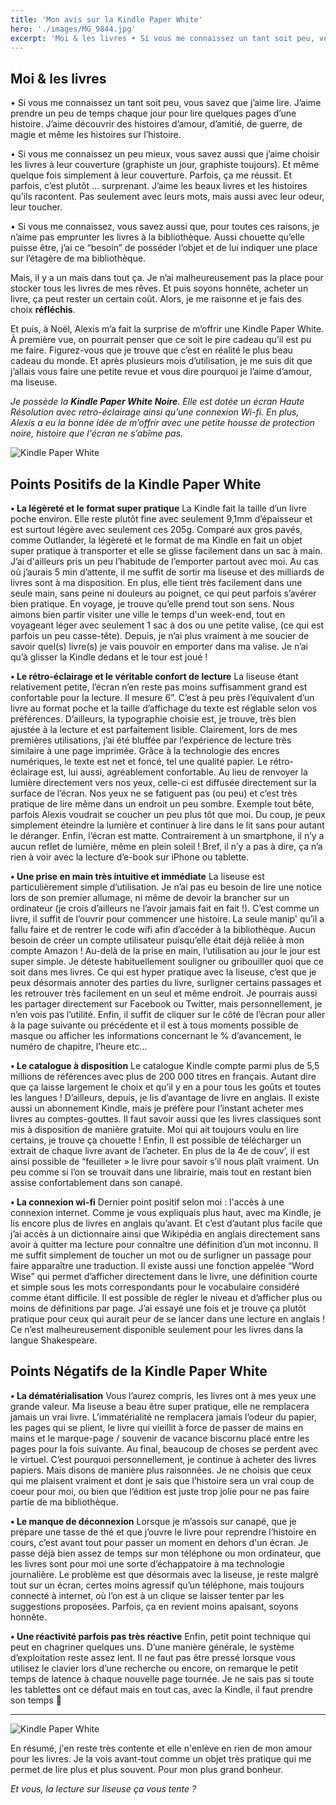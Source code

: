 ```yaml
---
title: 'Mon avis sur la Kindle Paper White'
hero: './images/MG_9844.jpg'
excerpt: 'Moi & les livres • Si vous me connaissez un tant soit peu, vous savez que j’aime lire. J’aime prendre un peu de temps chaque jour pour lire quelques pages d’une histoire. J’aime découvrir des histoires d’amour, d’amitié, de guerre, de magie et même les histoires sur l’histoire. • Si vous me connaissez un peu'
---
```


## Moi & les livres

• Si vous me connaissez un tant soit peu, vous savez que j’aime lire. J’aime prendre un peu de temps chaque jour pour lire quelques pages d’une histoire. J’aime découvrir des histoires d’amour, d’amitié, de guerre, de magie et même les histoires sur l’histoire.

• Si vous me connaissez un peu mieux, vous savez aussi que j’aime choisir les livres à leur couverture (graphiste un jour, graphiste toujours). Et même quelque fois simplement à leur couverture. Parfois, ça me réussit. Et parfois, c’est plutôt ... surprenant.
J’aime les beaux livres et les histoires qu’ils racontent. Pas seulement avec leurs mots, mais aussi avec leur odeur, leur toucher.

• Si vous me connaissez, vous savez aussi que, pour toutes ces raisons, je n’aime pas emprunter les livres à la bibliothèque. Aussi chouette qu’elle puisse être, j’ai ce “besoin” de posséder l’objet et de lui indiquer une place sur l’étagère de ma bibliothèque.

Mais, il y a un mais dans tout ça. Je n’ai malheureusement pas la place pour stocker tous les livres de mes rêves. Et puis soyons honnête, acheter un livre, ça peut rester un certain coût. Alors, je me raisonne et je fais des choix **réfléchis**.

Et puis, à Noël, Alexis m’a fait la surprise de m’offrir une Kindle Paper White. À première vue, on pourrait penser que ce soit le pire cadeau qu’il est pu me faire. Figurez-vous que je trouve que c’est en réalité le plus beau cadeau du monde. Et après plusieurs mois d’utilisation, je me suis dit que j’allais vous faire une petite revue et vous dire pourquoi je l’aime d’amour, ma liseuse.

_Je possède la **Kindle Paper White Noire**. Elle est dotée un écran Haute Résolution avec retro-éclairage ainsi qu’une connexion Wi-fi. En plus, Alexis a eu la bonne idée de m’offrir avec une petite housse de protection noire, histoire que l'écran ne s’abîme pas._

<img alt="Kindle Paper White" src="./images/MG_9859.jpg">

## Points Positifs de la Kindle Paper White

**• La légèreté et le format super pratique**
La Kindle fait la taille d’un livre poche environ. Elle reste plutôt fine avec seulement 9,1mm d’épaisseur et est surtout légère avec seulement ces 205g. Comparé aux gros pavés, comme Outlander, la légèreté et le format de ma Kindle en fait un objet super pratique à transporter et elle se glisse facilement dans un sac à main. J’ai d'ailleurs pris un peu l’habitude de l’emporter partout avec moi. Au cas où j’aurais 5 min d’attente, il me suffit de sortir ma liseuse et des milliards de livres sont à ma disposition. En plus, elle tient très facilement dans une seule main, sans peine ni douleurs au poignet, ce qui peut parfois s’avérer bien pratique.
En voyage, je trouve qu’elle prend tout son sens. Nous aimons bien partir visiter une ville le temps d'un week-end, tout en voyageant léger avec seulement 1 sac à dos ou une petite valise, (ce qui est parfois un peu casse-tête). Depuis, je n’ai plus vraiment à me soucier de savoir quel(s) livre(s) je vais pouvoir en emporter dans ma valise. Je n’ai qu’à glisser la Kindle dedans et le tour est joué !

**• Le rétro-éclairage et le véritable confort de lecture**
La liseuse étant relativement petite, l’écran n’en reste pas moins suffisamment grand est confortable pour la lecture. Il mesure 6”. C’est à peu près l’équivalent d’un livre au format poche et la taille d’affichage du texte est réglable selon vos préférences. D’ailleurs, la typographie choisie est, je trouve, très bien ajustée à la lecture et est parfaitement lisible. Clairement, lors de mes premières utilisations, j’ai été bluffée par l’expérience de lecture très similaire à une page imprimée. Grâce à la technologie des encres numériques, le texte est net et foncé, tel une qualité papier. Le rétro-éclairage est, lui aussi, agréablement confortable. Au lieu de renvoyer la lumière directement vers nos yeux, celle-ci est diffusée directement sur la surface de l’écran. Nos yeux ne se fatiguent pas (ou peu) et c’est très pratique de lire même dans un endroit un peu sombre. Exemple tout bête, parfois Alexis voudrait se coucher un peu plus tôt que moi. Du coup, je peux simplement éteindre la lumière et continuer à lire dans le lit sans pour autant le déranger. Enfin, l’écran est matte. Contrairement à un smartphone, il n’y a aucun reflet de lumière, même en plein soleil ! Bref, il n’y a pas à dire, ça n’a rien à voir avec la lecture d’e-book sur iPhone ou tablette.

**• Une prise en main très intuitive et immédiate**
La liseuse est particulièrement simple d’utilisation. Je n’ai pas eu besoin de lire une notice lors de son premier allumage, ni même de devoir la brancher sur un ordinateur (je crois d’ailleurs ne l’avoir jamais fait en fait !). C’est comme un livre, il suffit de l’ouvrir pour commencer une histoire. La seule manip' qu’il a fallu faire et de rentrer le code wifi afin d’accéder à la bibliothèque. Aucun besoin de créer un compte utilisateur puisqu’elle était déjà reliée à mon compte Amazon ! Au-delà de la prise en main, l’utilisation au jour le jour est super simple. Je déteste habituellement souligner ou gribouiller quoi que ce soit dans mes livres. Ce qui est hyper pratique avec la liseuse, c’est que je peux désormais annoter des parties du livre, surligner certains passages et les retrouver très facilement en un seul et même endroit. Je pourrais aussi les partager directement sur Facebook ou Twitter, mais personnellement, je n’en vois pas l’utilité. Enfin, il suffit de cliquer sur le côté de l’écran pour aller à la page suivante ou précédente et il est à tous moments possible de masque ou afficher les informations concernant le % d’avancement, le numéro de chapitre, l’heure etc...

**• Le catalogue à disposition**
Le catalogue Kindle compte parmi plus de 5,5 millions de références avec plus de 200 000 titres en français. Autant dire que ça laisse largement le choix et qu’il y en a pour tous les goûts et toutes les langues ! D’ailleurs, depuis, je lis d’avantage de livre en anglais. Il existe aussi un abonnement Kindle, mais je préfère pour l’instant acheter mes livres au comptes-gouttes. Il faut savoir aussi que les livres classiques sont mis à disposition de manière gratuite. Moi qui ait toujours voulu en lire certains, je trouve ça chouette ! Enfin, Il est possible de télécharger un extrait de chaque livre avant de l’acheter. En plus de la 4e de couv’, il est ainsi possible de “feuilleter » le livre pour savoir s’il nous plaît vraiment. Un peu comme si l’on se trouvait dans une librairie, mais tout en restant bien assise confortablement dans son canapé.

**• La connexion wi-fi**
Dernier point positif selon moi : l'accès à une connexion internet.
Comme je vous expliquais plus haut, avec ma Kindle, je lis encore plus de livres en anglais qu’avant. Et c’est d’autant plus facile que j’ai accès à un dictionnaire ainsi que Wikipédia en anglais directement sans avoir à quitter ma lecture pour connaître une définition d’un mot inconnu. Il me suffit simplement de toucher un mot ou de surligner un passage pour faire apparaître une traduction. Il existe aussi une fonction appelée “Word Wise” qui permet d’afficher directement dans le livre, une définition courte et simple sous les mots correspondants pour le vocabulaire considéré comme étant difficile. Il est possible de régler le niveau et d’afficher plus ou moins de définitions par page. J’ai essayé une fois et je trouve ça plutôt pratique pour ceux qui aurait peur de se lancer dans une lecture en anglais ! Ce n’est malheureusement disponible seulement pour les livres dans la langue Shakespeare.

## Points Négatifs de la Kindle Paper White

**• La dématérialisation**
Vous l’aurez compris, les livres ont à mes yeux une grande valeur. Ma liseuse a beau être super pratique, elle ne remplacera jamais un vrai livre. L’immatérialité ne remplacera jamais l’odeur du papier, les pages qui se plient, le livre qui vieillit à force de passer de mains en mains et le marque-page / souvenir de vacance biscornu placé entre les pages pour la fois suivante. Au final, beaucoup de choses se perdent avec le virtuel. C’est pourquoi personnellement, je continue à acheter des livres papiers. Mais disons de manière plus raisonnées. Je ne choisis que ceux qui me plaisent vraiment et dont je sais que l’histoire sera un vrai coup de coeur pour moi, ou bien que l’édition est juste trop jolie pour ne pas faire partie de ma bibliothèque.

**• Le manque de déconnexion**
Lorsque je m’assois sur canapé, que je prépare une tasse de thé et que j’ouvre le livre pour reprendre l’histoire en cours, c’est avant tout pour passer un moment en dehors d'un écran. Je passe déjà bien assez de temps sur mon téléphone ou mon ordinateur, que les livres sont pour moi une sorte d’échappatoire à ma technologie journalière. Le problème est que désormais avec la liseuse, je reste malgré tout sur un écran, certes moins agressif qu’un téléphone, mais toujours connecté à internet, où l’on est à un clique se laisser tenter par les suggestions proposées. Parfois, ça en revient moins apaisant, soyons honnête.

**• Une réactivité parfois pas très réactive**
Enfin, petit point technique qui peut en chagriner quelques uns. D’une manière générale, le système d’exploitation reste assez lent. Il ne faut pas être pressé lorsque vous utilisez le clavier lors d’une recherche ou encore, on remarque le petit temps de latence à chaque nouvelle page tournée. Je ne sais pas si toute les tablettes ont ce défaut mais en tout cas, avec la Kindle, il faut prendre son temps 🙂

---

<img alt="Kindle Paper White" src="./images/MG_9854.jpg">

En résumé, j'en reste très contente et elle n'enlève en rien de mon amour pour les livres. Je la vois avant-tout comme un objet très pratique qui me permet de lire plus et plus souvent. Pour mon plus grand bonheur.

_Et vous, la lecture sur liseuse ça vous tente ?_
